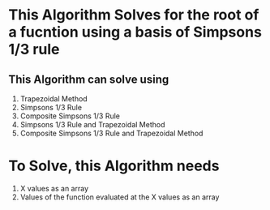 # This Algorithm Solves for the root of a fucntion using a basis of Simpsons 1/3 rule

## This Algorithm can solve using
1. Trapezoidal Method
2. Simpsons 1/3 Rule
3. Composite Simpsons 1/3 Rule
4. Simpsons 1/3 Rule and Trapezoidal Method
5. Composite Simpsons 1/3 Rule and Trapezoidal Method

# To Solve, this Algorithm needs
1. X values as an array
2. Values of the function evaluated at the X values as an array

